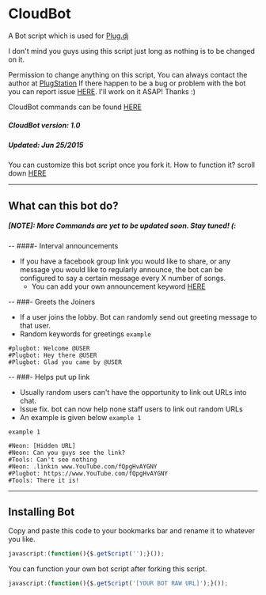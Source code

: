 CloudBot
=======

A Bot script which is used for [Plug.dj](http://plug.dj/communities/)

I don't mind you guys using this script just long as nothing is to be changed on it.

Permission to change anything on this script, You can always contact the author at
[PlugStation](http://chillout-lounge.webs.com/)
If there happen to be a bug or problem with the bot you can report issue [HERE](https://github.com/DJ-Neon05/Cloudbot/issues). I'll work on it ASAP! Thanks :)

CloudBot commands can be found [HERE](http://chillout-lounge.webs.com/cloudbot)

##### CloudBot version: 1.0
##### Updated: Jun 25/2015

You can customize this bot script once you fork it.
How to function it? scroll down [HERE]()

---
## What can this bot do? ##

##### [NOTE]: More Commands are yet to be updated soon. Stay tuned! (:

--
####- Interval announcements

- If you have a facebook group link you would like to share, or any message you would like to regularly announce, the bot can be configured to say a certain message every X number of songs.
    - You can add your own announcement keyword [HERE](https://github.com/DJ-Neon05/Fun-Bot/blob/master/Bot/Fun.js#L79) 

--
###- Greets the Joiners
- If a user joins the lobby. Bot can randomly send out greeting message to that user.
- Random keywords for greetings
`example`

```
#plugbot: Welcome @USER 
#Plugbot: Hey there @USER
#Plugbot: Glad you came by @USER
```

--
###- Helps put up link
- Usually random users can't have the opportunity to link out URLs into chat.
- Issue fix. bot can now help none staff users to link out random URLs
- An example is given below `example 1`

`example 1`
```
#Neon: [Hidden URL]
#Neon: Can you guys see the link?
#Tools: Can't see nothing
#Neon: .linkin www.YouTube.com/fQpgHvAYGNY
#Plugbot: https://www.YouTube.com/fQpgHvAYGNY
#Tools: There it is!
```


---
## Installing Bot
Copy and paste this code to your bookmarks bar and rename it to whatever you like.
```Javascript
javascript:(function(){$.getScript('');}());
```
You can function your own bot script after forking this script.
```JavaScript
javascript:(function(){$.getScript('[YOUR BOT RAW URL]');}());
```
